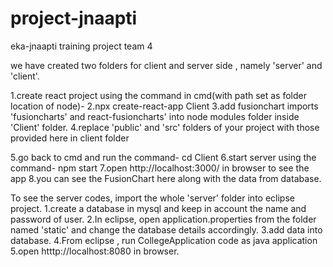 # project-jnaapti
eka-jnaapti training project team 4


we have created two folders for client and server side , namely 'server' and 'client'.

1.create react project using the command in cmd(with path set as folder location of node)-
2.npx create-react-app Client
3.add fusionchart imports 'fusioncharts' and react-fusioncharts' into node modules folder inside 'Client' folder.
4.replace 'public' and 'src' folders of your project with those provided here in client folder

5.go back to cmd and run the command-
cd Client
6.start server using the command-
npm start
7.open  http://localhost:3000/ in browser to see the app
8.you can see the FusionChart here along with the data from database.


To see the server codes, import the whole 'server' folder into eclipse project.
1.create a database in mysql and keep in account the name and password of user.
2.In eclipse, open application.properties from the folder named 'static' and change the database details accordingly.
3.add data into database.
4.From eclipse , run CollegeApplication code as java application
5.open htttp://localhost:8080 in browser.
